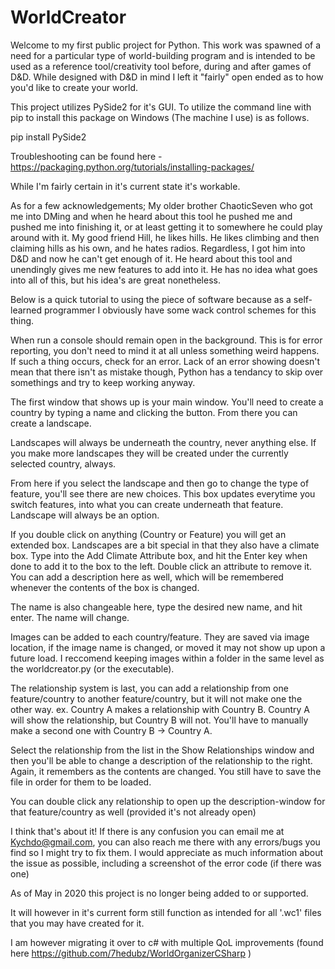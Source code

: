 # WorldCreator
Welcome to my first public project for Python. This work was spawned of a need for a particular type of world-building program and is intended to be used as a reference tool/creativity tool before, during and after games of D&D. While designed with D&D in mind I left it "fairly" open ended as to how you'd like to create your world. 

This project utilizes PySide2 for it's GUI. To utilize the command line with pip to install this package on Windows (The machine I use) is as follows.

pip install PySide2

Troubleshooting can be found here - https://packaging.python.org/tutorials/installing-packages/

While I'm fairly certain in it's current state it's workable.

As for a few acknowledgements;
My older brother ChaoticSeven who got me into DMing and when he heard about this tool he pushed me and pushed me into finishing it, or at least getting it to somewhere he could play around with it. 
My good friend Hill, he likes hills. He likes climbing and then claiming hills as his own, and he hates radios. Regardless, I got him into D&D and now he can't get enough of it. He heard about this tool and unendingly gives me new features to add into it. He has no idea what goes into all of this, but his idea's are great nonetheless.

Below is a quick tutorial to using the piece of software because as a self-learned programmer I obviously have some wack control schemes for this thing.

When run a console should remain open in the background. This is for error reporting, you don't need to mind it at all unless something weird happens. If such a thing occurs, check for an error. Lack of an error showing doesn't mean that there isn't as mistake though, Python has a tendancy to skip over somethings and try to keep working anyway. 

The first window that shows up is your main window. You'll need to create a country by typing a name and clicking the button. From there you can create a landscape. 

Landscapes will always be underneath the country, never anything else. If you make more landscapes they will be created under the currently selected country, always. 

From here if you select the landscape and then go to change the type of feature, you'll see there are new choices. This box updates everytime you switch features, into what you can create underneath that feature. Landscape will always be an option. 

If you double click on anything (Country or Feature) you will get an extended box. Landscapes are a bit special in that they also have a climate box. Type into the Add Climate Attribute box, and hit the Enter key when done to add it to the box to the left. Double click an attribute to remove it. You can add a description here as well, which will be remembered whenever the contents of the box is changed. 

The name is also changeable here, type the desired new name, and hit enter. The name will change. 

Images can be added to each country/feature. They are saved via image location, if the image name is changed, or moved it may not show up upon a future load. I reccomend keeping images within a folder in the same level as the worldcreator.py (or the executable).

The relationship system is last, you can add a relationship from one feature/country to another feature/country, but it will not make one the other way. ex. Country A makes a relationship with Country B. Country A will show the relationship, but Country B will not. You'll have to manually make a second one with Country B -> Country A. 

Select the relationship from the list in the Show Relationships window and then you'll be able to change a description of the relationship to the right. Again, it remembers as the contents are changed. You still have to save the file in order for them to be loaded. 

You can double click any relationship to open up the description-window for that feature/country as well (provided it's not already open)

I think that's about it! If there is any confusion you can email me at Kychdo@gmail.com, you can also reach me there with any errors/bugs you find so I might try to fix them. I would appreciate as much information about the issue as possible, including a screenshot of the error code (if there was one)

As of May in 2020 this project is no longer being added to or supported. 

It will however in it's current form still function as intended for all '.wc1' files that you may have created for it. 

I am however migrating it over to c# with multiple QoL improvements (found here https://github.com/7hedubz/WorldOrganizerCSharp )
